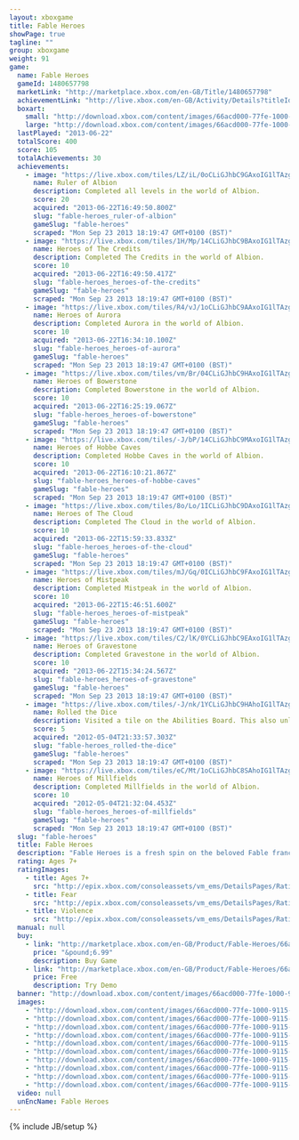 ```yaml
---
layout: xboxgame
title: Fable Heroes
showPage: true
tagline: ""
group: xboxgame
weight: 91
game: 
  name: Fable Heroes
  gameId: 1480657798
  marketLink: "http://marketplace.xbox.com/en-GB/Title/1480657798"
  achievementLink: "http://live.xbox.com/en-GB/Activity/Details?titleId=1480657798"
  boxart: 
    small: "http://download.xbox.com/content/images/66acd000-77fe-1000-9115-d80258410b86/2057/boxartsm.jpg"
    large: "http://download.xbox.com/content/images/66acd000-77fe-1000-9115-d80258410b86/2057/boxartlg.jpg"
  lastPlayed: "2013-06-22"
  totalScore: 400
  score: 105
  totalAchievements: 30
  achievements: 
    - image: "https://live.xbox.com/tiles/LZ/iL/0oCLiGJhbC9GAxoIG1lTAzg2L2FjaC8wLzkyAAAAAOfn5-2kmDE=.jpg"
      name: Ruler of Albion
      description: Completed all levels in the world of Albion.
      score: 20
      acquired: "2013-06-22T16:49:50.800Z"
      slug: "fable-heroes_ruler-of-albion"
      gameSlug: "fable-heroes"
      scraped: "Mon Sep 23 2013 18:19:47 GMT+0100 (BST)"
    - image: "https://live.xbox.com/tiles/1H/Mp/14CLiGJhbC9BAxoIG1lTAzg2L2FjaC8wLzk1AAAAAOfn5-gGc8g=.jpg"
      name: Heroes of The Credits
      description: Completed The Credits in the world of Albion.
      score: 10
      acquired: "2013-06-22T16:49:50.417Z"
      slug: "fable-heroes_heroes-of-the-credits"
      gameSlug: "fable-heroes"
      scraped: "Mon Sep 23 2013 18:19:47 GMT+0100 (BST)"
    - image: "https://live.xbox.com/tiles/R4/vJ/1oCLiGJhbC9AAxoIG1lTAzg2L2FjaC8wLzk0AAAAAOfn5-nmi1s=.jpg"
      name: Heroes of Aurora
      description: Completed Aurora in the world of Albion.
      score: 10
      acquired: "2013-06-22T16:34:10.100Z"
      slug: "fable-heroes_heroes-of-aurora"
      gameSlug: "fable-heroes"
      scraped: "Mon Sep 23 2013 18:19:47 GMT+0100 (BST)"
    - image: "https://live.xbox.com/tiles/vm/Br/04CLiGJhbC9HAxoIG1lTAzg2L2FjaC8wLzkzAAAAAOfn5-xEYKI=.jpg"
      name: Heroes of Bowerstone
      description: Completed Bowerstone in the world of Albion.
      score: 10
      acquired: "2013-06-22T16:25:19.067Z"
      slug: "fable-heroes_heroes-of-bowerstone"
      gameSlug: "fable-heroes"
      scraped: "Mon Sep 23 2013 18:19:47 GMT+0100 (BST)"
    - image: "https://live.xbox.com/tiles/-J/bP/14CLiGJhbC9MAxoIG1lTAzg2L2FjaC8wLzk4AAAAAOfn5-jgluA=.jpg"
      name: Heroes of Hobbe Caves
      description: Completed Hobbe Caves in the world of Albion.
      score: 10
      acquired: "2013-06-22T16:10:21.867Z"
      slug: "fable-heroes_heroes-of-hobbe-caves"
      gameSlug: "fable-heroes"
      scraped: "Mon Sep 23 2013 18:19:47 GMT+0100 (BST)"
    - image: "https://live.xbox.com/tiles/8o/Lo/1ICLiGJhbC9DAxoIG1lTAzg2L2FjaC8wLzk3AAAAAOfn5-vHgu4=.jpg"
      name: Heroes of The Cloud
      description: Completed The Cloud in the world of Albion.
      score: 10
      acquired: "2013-06-22T15:59:33.833Z"
      slug: "fable-heroes_heroes-of-the-cloud"
      gameSlug: "fable-heroes"
      scraped: "Mon Sep 23 2013 18:19:47 GMT+0100 (BST)"
    - image: "https://live.xbox.com/tiles/mJ/Gq/0ICLiGJhbC9FAxoIG1lTAzg2L2FjaC8wLzkxAAAAAOfn5-+FkYQ=.jpg"
      name: Heroes of Mistpeak
      description: Completed Mistpeak in the world of Albion.
      score: 10
      acquired: "2013-06-22T15:46:51.600Z"
      slug: "fable-heroes_heroes-of-mistpeak"
      gameSlug: "fable-heroes"
      scraped: "Mon Sep 23 2013 18:19:47 GMT+0100 (BST)"
    - image: "https://live.xbox.com/tiles/C2/lK/0YCLiGJhbC9EAxoIG1lTAzg2L2FjaC8wLzkwAAAAAOfn5-5laRc=.jpg"
      name: Heroes of Gravestone
      description: Completed Gravestone in the world of Albion.
      score: 10
      acquired: "2013-06-22T15:34:24.567Z"
      slug: "fable-heroes_heroes-of-gravestone"
      gameSlug: "fable-heroes"
      scraped: "Mon Sep 23 2013 18:19:47 GMT+0100 (BST)"
    - image: "https://live.xbox.com/tiles/-J/nk/1YCLiGJhbC9HAhoIG1lTAzg2L2FjaC8wLzgzAAAAAOfn5-rLmeA=.jpg"
      name: Rolled the Dice
      description: Visited a tile on the Abilities Board. This also unlocked a tile on the Inner Board.
      score: 5
      acquired: "2012-05-04T21:33:57.303Z"
      slug: "fable-heroes_rolled-the-dice"
      gameSlug: "fable-heroes"
      scraped: "Mon Sep 23 2013 18:19:47 GMT+0100 (BST)"
    - image: "https://live.xbox.com/tiles/eC/Mt/1oCLiGJhbC8SAhoIG1lTAzg2L2FjaC8wLzhmAAAAAOfn5-kCI2Q=.jpg"
      name: Heroes of Millfields
      description: Completed Millfields in the world of Albion.
      score: 10
      acquired: "2012-05-04T21:32:04.453Z"
      slug: "fable-heroes_heroes-of-millfields"
      gameSlug: "fable-heroes"
      scraped: "Mon Sep 23 2013 18:19:47 GMT+0100 (BST)"
  slug: "fable-heroes"
  title: Fable Heroes
  description: "Fable Heroes is a fresh spin on the beloved Fable franchise in which up to four players play both cooperatively and competitively in this hack-and-slash adventure.  Work together as heroes of Albion to defeat familiar foes and new enemies while collecting as many gold coins as possible to unlock upgrades, characters, and items in both this game and Fable: The Journey for Xbox 360."
  rating: Ages 7+
  ratingImages: 
    - title: Ages 7+
      src: "http://epix.xbox.com/consoleassets/vm_ems/DetailsPages/RatingSystemID/14/default/Values/14002.png"
    - title: Fear
      src: "http://epix.xbox.com/consoleassets/vm_ems/DetailsPages/RatingSystemID/14/default/Descriptors/14003.png"
    - title: Violence
      src: "http://epix.xbox.com/consoleassets/vm_ems/DetailsPages/RatingSystemID/14/default/Descriptors/14005.png"
  manual: null
  buy: 
    - link: "http://marketplace.xbox.com/en-GB/Product/Fable-Heroes/66acd000-77fe-1000-9115-d80258410b86?purchase=1&amp;DownloadType=Game"
      price: "&pound;6.99"
      description: Buy Game
    - link: "http://marketplace.xbox.com/en-GB/Product/Fable-Heroes/66acd000-77fe-1000-9115-d80258410b86?purchase=1&amp;DownloadType=GameDemo"
      price: Free
      description: Try Demo
  banner: "http://download.xbox.com/content/images/66acd000-77fe-1000-9115-d80258410b86/1033/banner.png"
  images: 
    - "http://download.xbox.com/content/images/66acd000-77fe-1000-9115-d80258410b86/1033/screenlg1.jpg"
    - "http://download.xbox.com/content/images/66acd000-77fe-1000-9115-d80258410b86/1033/screenlg2.jpg"
    - "http://download.xbox.com/content/images/66acd000-77fe-1000-9115-d80258410b86/1033/screenlg3.jpg"
    - "http://download.xbox.com/content/images/66acd000-77fe-1000-9115-d80258410b86/1033/screenlg4.jpg"
    - "http://download.xbox.com/content/images/66acd000-77fe-1000-9115-d80258410b86/1033/screenlg5.jpg"
    - "http://download.xbox.com/content/images/66acd000-77fe-1000-9115-d80258410b86/1033/screenlg6.jpg"
    - "http://download.xbox.com/content/images/66acd000-77fe-1000-9115-d80258410b86/1033/screenlg7.jpg"
    - "http://download.xbox.com/content/images/66acd000-77fe-1000-9115-d80258410b86/1033/screenlg8.jpg"
    - "http://download.xbox.com/content/images/66acd000-77fe-1000-9115-d80258410b86/1033/screenlg9.jpg"
    - "http://download.xbox.com/content/images/66acd000-77fe-1000-9115-d80258410b86/1033/screenlg10.jpg"
  video: null
  unEncName: Fable Heroes
---
```

{% include JB/setup %}